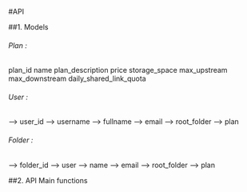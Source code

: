 #API 

##1.  Models

###### Plan : 
plan_id
name
plan_description
price
storage_space
max_upstream
max_downstream
daily_shared_link_quota


###### User :
--> user_id
--> username
--> fullname
--> email
--> root_folder
--> plan


###### Folder : 
--> folder_id
--> user
--> name
--> email
--> root_folder
--> plan


##2.	API Main functions
